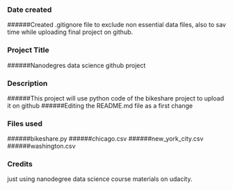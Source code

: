 ### Date created
######Created .gitignore file to exclude non essential data files, also to sav time while uploading final project on github.

### Project Title
######Nanodegres data science github project

### Description
######This project will use python code of the bikeshare project to upload it on github
######Editing the README.md file as a first change 	

### Files used
######bikeshare.py
######chicago.csv
######new_york_city.csv
######washington.csv


### Credits
just using nanodegree data science course materials on udacity.

